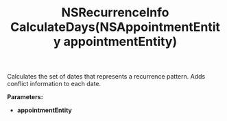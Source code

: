 ﻿---
uid: crmscript_ref_NSAppointmentAgent_CalculateDays
title: NSRecurrenceInfo CalculateDays(NSAppointmentEntity appointmentEntity)
intellisense: NSAppointmentAgent.CalculateDays
keywords: NSAppointmentAgent, CalculateDays
so.topic: reference
---

Calculates the set of dates that represents a recurrence pattern. Adds conflict information to each date.

**Parameters:**
 - **appointmentEntity** 
